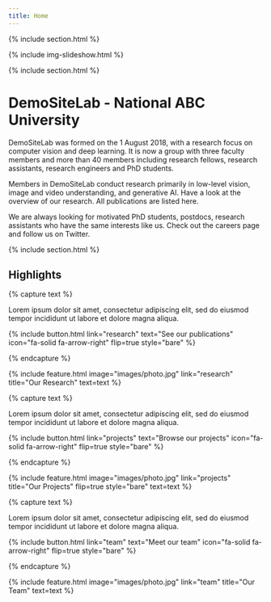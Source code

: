 ```yaml
---
title: Home
---
```


{% include section.html %}

{% include img-slideshow.html %}

{% include section.html %}
# DemoSiteLab - National ABC University

DemoSiteLab was formed on the 1 August 2018, with a research focus on computer vision and deep learning. It is now a group with three faculty members and more than 40 members including research fellows, research assistants, research engineers and PhD students.

Members in DemoSiteLab conduct research primarily in low-level vision, image and video understanding, and generative AI. Have a look at the overview of our research. All publications are listed here.

We are always looking for motivated PhD students, postdocs, research assistants who have the same interests like us. Check out the careers page and follow us on Twitter.

{% include section.html %}

## Highlights

<!--- Part "Our research" -->

{% capture text %}

Lorem ipsum dolor sit amet, consectetur adipiscing elit, sed do eiusmod tempor incididunt ut labore et dolore magna aliqua.

{%
  include button.html
  link="research"
  text="See our publications"
  icon="fa-solid fa-arrow-right"
  flip=true
  style="bare"
%}

{% endcapture %}

{%
  include feature.html
  image="images/photo.jpg"
  link="research"
  title="Our Research"
  text=text
%}

<!--- Part "Browse our projects" --> 

{% capture text %}

Lorem ipsum dolor sit amet, consectetur adipiscing elit, sed do eiusmod tempor incididunt ut labore et dolore magna aliqua.

{%
  include button.html
  link="projects"
  text="Browse our projects"
  icon="fa-solid fa-arrow-right"
  flip=true
  style="bare"
%}

{% endcapture %}

{%
  include feature.html
  image="images/photo.jpg"
  link="projects"
  title="Our Projects"
  flip=true
  style="bare"
  text=text
%}

<!--- Part "Meet our team" --> 

{% capture text %}

Lorem ipsum dolor sit amet, consectetur adipiscing elit, sed do eiusmod tempor incididunt ut labore et dolore magna aliqua.

{%
  include button.html
  link="team"
  text="Meet our team"
  icon="fa-solid fa-arrow-right"
  flip=true
  style="bare"
%}

{% endcapture %}

{%
  include feature.html
  image="images/photo.jpg"
  link="team"
  title="Our Team"
  text=text
%}
